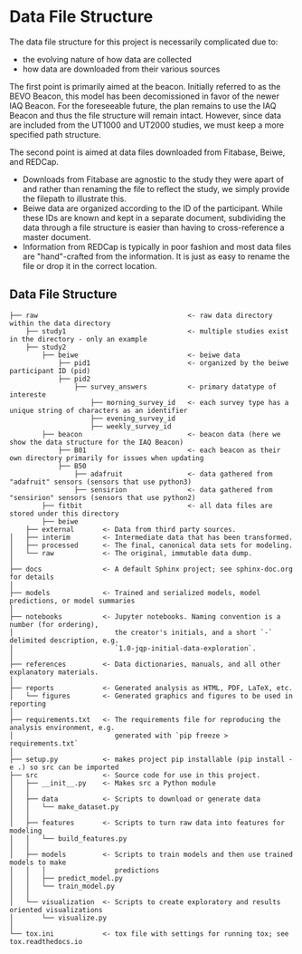 # Data File Structure

The data file structure for this project is necessarily complicated due to:

- the evolving nature of how data are collected
- how data are downloaded from their various sources

The first point is primarily aimed at the beacon. Initially referred to as the BEVO Beacon, this model has been decomissioned in favor of the newer IAQ Beacon. For the foreseeable future, the plan remains to use the IAQ Beacon and thus the file structure will remain intact. However, since data are included from the UT1000 and UT2000 studies, we must keep a more specified path structure. 

The second point is aimed at data files downloaded from Fitabase, Beiwe, and REDCap.

- Downloads from Fitabase are agnostic to the study they were apart of and rather than renaming the file to reflect the study, we simply provide the filepath to illustrate this.
- Beiwe data are organized according to the ID of the participant. While these IDs are known and kept in a separate document, subdividing the data through a file structure is easier than having to cross-reference a master document.
- Information from REDCap is typically in poor fashion and most data files are "hand"-crafted from the information. It is just as easy to rename the file or drop it in the correct location. 

## Data File Structure

    ├── raw                                     <- raw data directory within the data directory
        ├── study1                              <- multiple studies exist in the directory - only an example
        ├── study2
            ├── beiwe                           <- beiwe data
                ├── pid1                        <- organized by the beiwe participant ID (pid)
                ├── pid2
                    ├── survey_answers          <- primary datatype of intereste
                        ├── morning_survey_id   <- each survey type has a unique string of characters as an identifier 
                        ├── evening_survey_id
                        ├── weekly_survey_id
            ├── beacon                          <- beacon data (here we show the data structure for the IAQ Beacon)
                ├── B01                         <- each beacon as their own directory primarily for issues when updating 
                ├── B50
                    ├── adafruit                <- data gathered from "adafruit" sensors (sensors that use python3)
                    ├── sensirion               <- data gathered from "sensirion" sensors (sensors that use python2)
            ├── fitbit                          <- all data files are stored under this directory 
            ├── beiwe
        ├── external       <- Data from third party sources.
    │   ├── interim        <- Intermediate data that has been transformed.
    │   ├── processed      <- The final, canonical data sets for modeling.
    │   └── raw            <- The original, immutable data dump.
    │
    ├── docs               <- A default Sphinx project; see sphinx-doc.org for details
    │
    ├── models             <- Trained and serialized models, model predictions, or model summaries
    │
    ├── notebooks          <- Jupyter notebooks. Naming convention is a number (for ordering),
    │                         the creator's initials, and a short `-` delimited description, e.g.
    │                         `1.0-jqp-initial-data-exploration`.
    │
    ├── references         <- Data dictionaries, manuals, and all other explanatory materials.
    │
    ├── reports            <- Generated analysis as HTML, PDF, LaTeX, etc.
    │   └── figures        <- Generated graphics and figures to be used in reporting
    │
    ├── requirements.txt   <- The requirements file for reproducing the analysis environment, e.g.
    │                         generated with `pip freeze > requirements.txt`
    │
    ├── setup.py           <- makes project pip installable (pip install -e .) so src can be imported
    ├── src                <- Source code for use in this project.
    │   ├── __init__.py    <- Makes src a Python module
    │   │
    │   ├── data           <- Scripts to download or generate data
    │   │   └── make_dataset.py
    │   │
    │   ├── features       <- Scripts to turn raw data into features for modeling
    │   │   └── build_features.py
    │   │
    │   ├── models         <- Scripts to train models and then use trained models to make
    │   │   │                 predictions
    │   │   ├── predict_model.py
    │   │   └── train_model.py
    │   │
    │   └── visualization  <- Scripts to create exploratory and results oriented visualizations
    │       └── visualize.py
    │
    └── tox.ini            <- tox file with settings for running tox; see tox.readthedocs.io
